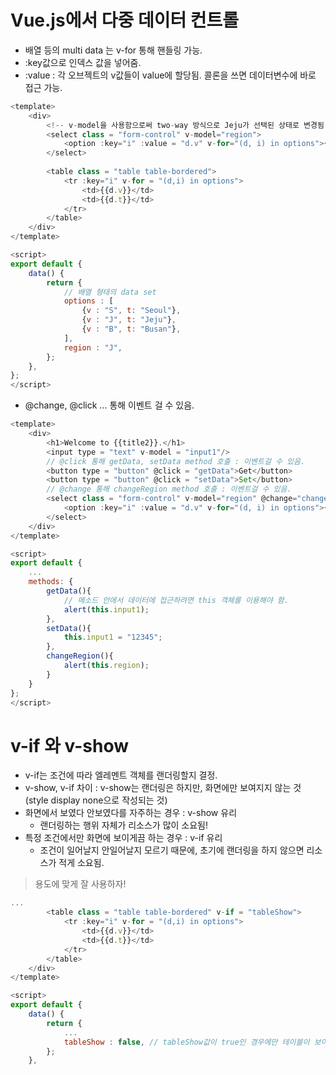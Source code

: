 # Vue.js에서 다중 데이터 컨트롤
- 배열 등의 multi data 는 v-for 통해 핸들링 가능.
- :key값으로 인덱스 값을 넣어줌.
- :value : 각 오브젝트의 v값들이 value에 할당됨. 콜론을 쓰면 데이터변수에 바로 접근 가능.

``` javascript
<template>
    <div>
        <!-- v-model을 사용함으로써 two-way 방식으로 Jeju가 선택된 상태로 변경됨-->
        <select class = "form-control" v-model="region">
            <option :key="i" :value = "d.v" v-for="(d, i) in options">{{d.t}}</option>
        </select>
        
        <table class = "table table-bordered">
            <tr :key="i" v-for = "(d,i) in options">
                <td>{{d.v}}</td>
                <td>{{d.t}}</td>
            </tr>
        </table>
    </div>
</template>

<script>
export default {
    data() {
        return {
            // 배열 형태의 data set
            options : [
                {v : "S", t: "Seoul"},
                {v : "J", t: "Jeju"},
                {v : "B", t: "Busan"},
            ],
            region : "J",
        };
    },
};
</script>
```

- @change, @click ... 통해 이벤트 걸 수 있음.
  
``` javascript
<template>
    <div>
        <h1>Welcome to {{title2}}.</h1>
        <input type = "text" v-model = "input1"/>
        // @click 통해 getData, setData method 호출 : 이벤트걸 수 있음.
        <button type = "button" @click = "getData">Get</button>
        <button type = "button" @click = "setData">Set</button>
        // @change 통해 changeRegion method 호출 : 이벤트걸 수 있음.
        <select class = "form-control" v-model="region" @change="changeRegion">
            <option :key="i" :value = "d.v" v-for="(d, i) in options">{{d.t}}</option>
        </select> 
    </div>
</template>

<script>
export default {
    ...
    methods: {
        getData(){
            // 메소드 안에서 데이터에 접근하려면 this 객체를 이용해야 함.
            alert(this.input1);
        },
        setData(){
            this.input1 = "12345";
        },
        changeRegion(){
            alert(this.region);
        }
    }
};
</script>
```

# v-if 와 v-show
- v-if는 조건에 따라 엘레멘트 객체를 랜더링할지 결정.
- v-show, v-if 차이 : v-show는 랜더링은 하지만, 화면에만 보여지지 않는 것 (style display none으로 작성되는 것)
- 화면에서 보였다 안보였다를 자주하는 경우 : v-show 유리
    - 랜더링하는 행위 자체가 리소스가 많이 소요됨!
- 특정 조건에서만 화면에 보이게끔 하는 경우 : v-if 유리
    - 조건이 일어날지 안일어날지 모르기 때문에, 초기에 랜더링을 하지 않으면 리소스가 적게 소요됨.
> 용도에 맞게 잘 사용하자!

```javascript
...
        <table class = "table table-bordered" v-if = "tableShow">
            <tr :key="i" v-for = "(d,i) in options">
                <td>{{d.v}}</td>
                <td>{{d.t}}</td>
            </tr>
        </table>
    </div>
</template>

<script>
export default {
    data() {
        return {
            ...
            tableShow : false, // tableShow값이 true인 경우에만 테이블이 보이도록 구현.
        };
    },

```